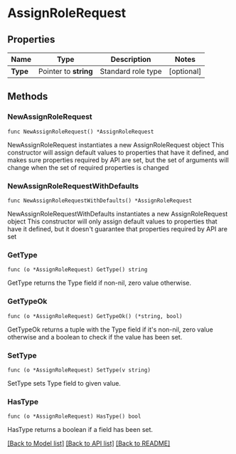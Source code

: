 # AssignRoleRequest

## Properties

Name | Type | Description | Notes
------------ | ------------- | ------------- | -------------
**Type** | Pointer to **string** | Standard role type | [optional] 

## Methods

### NewAssignRoleRequest

`func NewAssignRoleRequest() *AssignRoleRequest`

NewAssignRoleRequest instantiates a new AssignRoleRequest object
This constructor will assign default values to properties that have it defined,
and makes sure properties required by API are set, but the set of arguments
will change when the set of required properties is changed

### NewAssignRoleRequestWithDefaults

`func NewAssignRoleRequestWithDefaults() *AssignRoleRequest`

NewAssignRoleRequestWithDefaults instantiates a new AssignRoleRequest object
This constructor will only assign default values to properties that have it defined,
but it doesn't guarantee that properties required by API are set

### GetType

`func (o *AssignRoleRequest) GetType() string`

GetType returns the Type field if non-nil, zero value otherwise.

### GetTypeOk

`func (o *AssignRoleRequest) GetTypeOk() (*string, bool)`

GetTypeOk returns a tuple with the Type field if it's non-nil, zero value otherwise
and a boolean to check if the value has been set.

### SetType

`func (o *AssignRoleRequest) SetType(v string)`

SetType sets Type field to given value.

### HasType

`func (o *AssignRoleRequest) HasType() bool`

HasType returns a boolean if a field has been set.


[[Back to Model list]](../README.md#documentation-for-models) [[Back to API list]](../README.md#documentation-for-api-endpoints) [[Back to README]](../README.md)


